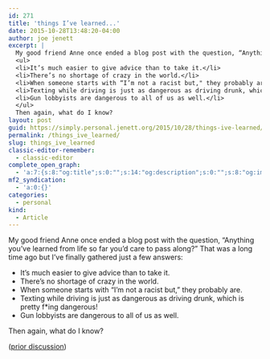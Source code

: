 ```yaml
---
id: 271
title: 'things I’ve learned...'
date: 2015-10-28T13:48:20-04:00
author: joe jenett
excerpt: |
  My good friend Anne once ended a blog post with the question, “Anything you’ve learned from life so far you’d care to pass along?” That was a long time ago but I’ve finally gathered just a few answers:
  <ul>
  <li>It’s much easier to give advice than to take it.</li>
  <li>There’s no shortage of crazy in the world.</li>
  <li>When someone starts with “I’m not a racist but," they probably are.</li>
  <li>Texting while driving is just as dangerous as driving drunk, which is pretty f*ing dangerous!</li>
  <li>Gun lobbyists are dangerous to all of us as well.</li>
  </ul>
  Then again, what do I know?
layout: post
guid: https://simply.personal.jenett.org/2015/10/28/things-ive-learned/
permalink: /things_ive_learned/
slug: things_ive_learned
classic-editor-remember:
  - classic-editor
complete_open_graph:
  - 'a:7:{s:8:"og:title";s:0:"";s:14:"og:description";s:0:"";s:8:"og:image";s:0:"";s:7:"og:type";s:0:"";s:12:"twitter:card";s:7:"summary";s:19:"twitter:description";s:0:"";s:15:"twitter:creator";s:0:"";}'
mf2_syndication:
  - 'a:0:{}'
categories:
  - personal
kind:
  - Article
---
```

My good friend Anne once ended a blog post with the question, “Anything you’ve learned from life so far you’d care to pass along?” That was a long time ago but I’ve finally gathered just a few answers:

  * It’s much easier to give advice than to take it.
  * There’s no shortage of crazy in the world.
  * When someone starts with “I’m not a racist but,&#8221; they probably are.
  * Texting while driving is just as dangerous as driving drunk, which is pretty f*ing dangerous!
  * Gun lobbyists are dangerous to all of us as well.

Then again, what do I know?

([prior discussion](https://disqus.com/home/discussion/jenettsimplypersonal/jenettsimplypersonal_things_ive_learned/))